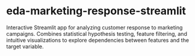 # eda-marketing-response-streamlit
Interactive Streamlit app for analyzing customer response to marketing campaigns. Combines statistical hypothesis testing, feature filtering, and intuitive visualizations to explore dependencies between features and the target variable.
